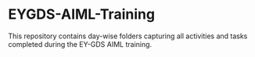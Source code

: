 # EYGDS-AIML-Training
This repository contains day-wise folders capturing all activities and tasks completed during the EY-GDS AIML training.
